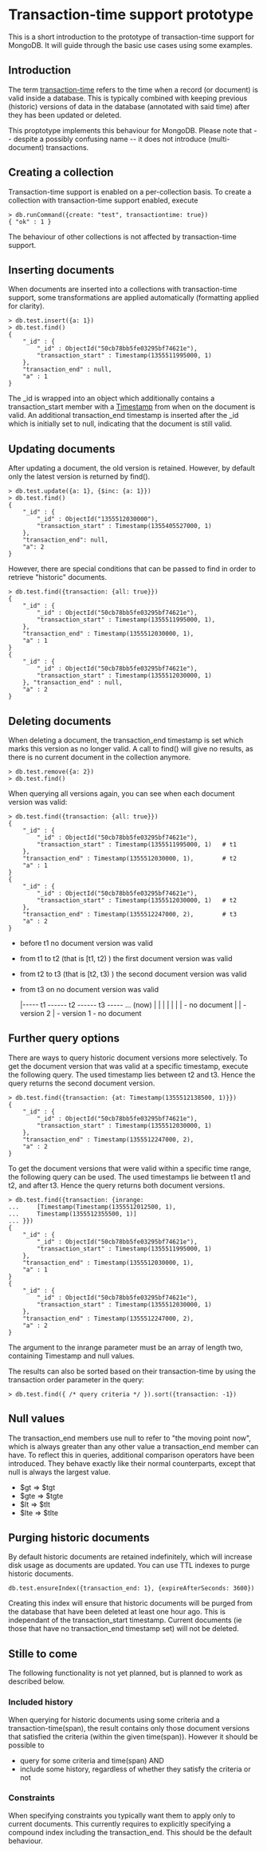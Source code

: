 Transaction-time support prototype
==================================

This is a short introduction to the prototype of transaction-time support for
MongoDB. It will guide through the basic use cases using some examples.

Introduction
------------

The term [transaction-time](http://en.wikipedia.org/wiki/Transaction_time)
refers to the time when a record (or document) is valid inside a database.
This is typically combined with keeping previous (historic) versions of data in
the database (annotated with said time) after they has been updated or deleted.

This proptotype implements this behaviour for MongoDB. Please note that --
despite a possibly confusing name -- it does not introduce (multi-document)
transactions.


Creating a collection
---------------------

Transaction-time support is enabled on a per-collection basis. To create a
collection with transaction-time support enabled, execute

    > db.runCommand({create: "test", transactiontime: true})
    { "ok" : 1 }

The behaviour of other collections is not affected by transaction-time support.


Inserting documents
-------------------

When documents are inserted into a collections with transaction-time support,
some transformations are applied automatically (formatting applied for
clarity).

    > db.test.insert({a: 1})
    > db.test.find()
    {
        "_id" : {
            "_id" : ObjectId("50cb78bb5fe03295bf74621e"),
            "transaction_start" : Timestamp(1355511995000, 1)
        },
        "transaction_end" : null,
        "a" : 1
    }


The _id is wrapped into an object which additionally contains a
transaction_start member with a
[Timestamp](http://docs.mongodb.org/manual/core/document/#timestamps) from when
on the document is valid.  An additional transaction_end timestamp is inserted
after the _id which is initially set to null, indicating that the document is
still valid.


Updating documents
------------------

After updating a document, the old version is retained. However, by default
only the latest version is returned by find().

    > db.test.update({a: 1}, {$inc: {a: 1}})
    > db.test.find()
    {
        "_id" : {
            "_id" : ObjectId("1355512030000"),
            "transaction_start" : Timestamp(1355405527000, 1)
        },
        "transaction_end": null,
        "a": 2
    }

However, there are special conditions that can be passed to find in order to
retrieve "historic" documents.

    > db.test.find({transaction: {all: true}})
    {
        "_id" : {
            "_id" : ObjectId("50cb78bb5fe03295bf74621e"),
            "transaction_start" : Timestamp(1355511995000, 1),
        },
        "transaction_end" : Timestamp(1355512030000, 1),
        "a" : 1
    }
    {
        "_id" : {
            "_id" : ObjectId("50cb78bb5fe03295bf74621e"),
            "transaction_start" : Timestamp(1355512030000, 1)
        }, "transaction_end" : null,
        "a" : 2
    }



Deleting documents
------------------

When deleting a document, the transaction_end timestamp is set which marks this
version as no longer valid. A call to find() will give no results, as there is
no current document in the collection anymore.

    > db.test.remove({a: 2})
    > db.test.find()

When querying all versions again, you can see when each document version was
valid:

    > db.test.find({transaction: {all: true}})
    {
        "_id" : {
            "_id" : ObjectId("50cb78bb5fe03295bf74621e"),
            "transaction_start" : Timestamp(1355511995000, 1)   # t1
        },
        "transaction_end" : Timestamp(1355512030000, 1),        # t2
        "a" : 1
    }
    {
        "_id" : {
            "_id" : ObjectId("50cb78bb5fe03295bf74621e"),
            "transaction_start" : Timestamp(1355512030000, 1)   # t2
        },
        "transaction_end" : Timestamp(1355512247000, 2),        # t3
        "a" : 2
    }

* before t1 no document version was valid
* from t1 to t2 (that is [t1, t2) ) the first document version was valid
* from t2 to t3 (that is [t2, t3) ) the second document version was valid
* from t3 on no document version was valid

    |----- t1 ------ t2 ------ t3 ----- ... (now)
       |        |         |        |
       |        |         |        \- no document
       |        |         \- version 2
       |        \- version 1
      \- no document


Further query options
---------------------

There are ways to query historic document versions more selectively. To get the
document version that was valid at a specific timestamp, execute the following
query. The used timestamp lies between t2 and t3. Hence the query returns the
second document version.

    > db.test.find({transaction: {at: Timestamp(1355512138500, 1)}})
    {
        "_id" : {
            "_id" : ObjectId("50cb78bb5fe03295bf74621e"),
            "transaction_start" : Timestamp(1355512030000, 1)
        },
        "transaction_end" : Timestamp(1355512247000, 2),
        "a" : 2
    }

To get the document versions that were valid within a specific time range, the
following query can be used. The used timestamps lie between t1 and t2, and
after t3. Hence the query returns both document versions.

    > db.test.find({transaction: {inrange:
    ...     [Timestamp(Timestamp(1355512012500, 1),
    ...     Timestamp(1355512355500, 1)]
    ... }})
    {
        "_id" : {
            "_id" : ObjectId("50cb78bb5fe03295bf74621e"),
            "transaction_start" : Timestamp(1355511995000, 1)
        },
        "transaction_end" : Timestamp(1355512030000, 1),
        "a" : 1
    }
    {
        "_id" : {
            "_id" : ObjectId("50cb78bb5fe03295bf74621e"),
            "transaction_start" : Timestamp(1355512030000, 1)
        },
        "transaction_end" : Timestamp(1355512247000, 2),
        "a" : 2
    }

The argument to the inrange parameter must be an array of length two,
containing Timestamp and null values.

The results can also be sorted based on their transaction-time by using the
transaction order parameter in the query:

    > db.test.find({ /* query criteria */ }).sort({transaction: -1})


Null values
-----------

The transaction_end members use null to refer to "the moving point now", which
is always greater than any other value a transaction_end member can have. To
reflect this in queries, additional comparison operators have been introduced.
They behave exactly like their normal counterparts, except that null is always
the largest value.

* $gt => $tgt
* $gte => $tgte
* $lt => $tlt
* $lte => $tlte


Purging historic documents
--------------------------

By default historic documents are retained indefinitely, which will increase
disk usage as documents are updated. You can use TTL indexes to purge historic
documents.

    db.test.ensureIndex({transaction_end: 1}, {expireAfterSeconds: 3600})

Creating this index will ensure that historic documents will be purged from the
database that have been deleted at least one hour ago. This is independant of
the transaction_start timestamp. Current documents (ie those that have no
transaction_end timestamp set) will not be deleted.


Stille to come
--------------

The following functionality is not yet planned, but is planned to work as
described below.

### Included history

When querying for historic documents using some criteria and a
transaction-time(span), the result contains only those document versions that
satisfied the criteria (within the given time(span)). However it should be possible to

* query for some criteria and time(span) AND
* include some history, regardless of whether they satisfy the criteria or not


### Constraints

When specifying constraints you typically want them to apply only to current
documents. This currently requires to explicitly specifying a compound index
including the transaction_end. This should be the default behaviour.
